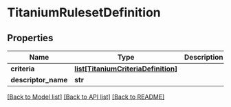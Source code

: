 # TitaniumRulesetDefinition


## Properties
Name | Type | Description | Notes
------------ | ------------- | ------------- | -------------
**criteria** | [**list[TitaniumCriteriaDefinition]**](TitaniumCriteriaDefinition.md) |  | [optional] 
**descriptor_name** | **str** |  | [optional] 

[[Back to Model list]](../README.md#documentation-for-models) [[Back to API list]](../README.md#documentation-for-api-endpoints) [[Back to README]](../README.md)


